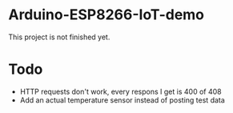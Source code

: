 # Arduino-ESP8266-IoT-demo

This project is not finished yet.

# Todo
- HTTP requests don't work, every respons I get is 400 of 408
- Add an actual temperature sensor instead of posting test data
